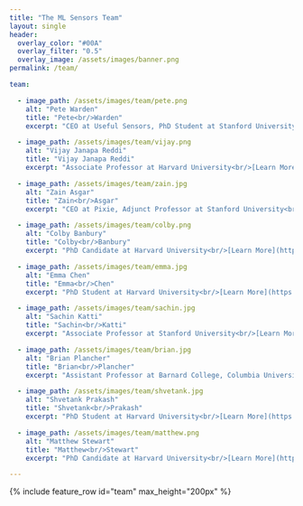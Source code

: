 ```yaml
---
title: "The ML Sensors Team"
layout: single
header:
  overlay_color: "#00A"
  overlay_filter: "0.5"
  overlay_image: /assets/images/banner.png
permalink: /team/

team:

  - image_path: /assets/images/team/pete.png
    alt: "Pete Warden"
    title: "Pete<br/>Warden"
    excerpt: "CEO at Useful Sensors, PhD Student at Stanford University<br/>[Learn More](https://petewarden.com/)"

  - image_path: /assets/images/team/vijay.png
    alt: "Vijay Janapa Reddi"
    title: "Vijay Janapa Reddi"
    excerpt: "Associate Professor at Harvard University<br/>[Learn More](https://scholar.harvard.edu/vijay-janapa-reddi)"

  - image_path: /assets/images/team/zain.jpg
    alt: "Zain Asgar"
    title: "Zain<br/>Asgar"
    excerpt: "CEO at Pixie, Adjunct Professor at Stanford University<br/>[Learn More](https://www.linkedin.com/in/zasgar/)"

  - image_path: /assets/images/team/colby.png
    alt: "Colby Banbury"
    title: "Colby<br/>Banbury"
    excerpt: "PhD Candidate at Harvard University<br/>[Learn More](https://www.linkedin.com/in/colby-banbury-267956135)"

  - image_path: /assets/images/team/emma.jpg
    alt: "Emma Chen"
    title: "Emma<br/>Chen"
    excerpt: "PhD Student at Harvard University<br/>[Learn More](https://www.linkedin.com/in/emma-ying-chen-34126113b/)"

  - image_path: /assets/images/team/sachin.jpg
    alt: "Sachin Katti"
    title: "Sachin<br/>Katti"
    excerpt: "Associate Professor at Stanford University<br/>[Learn More](https://web.stanford.edu/~skatti/)"

  - image_path: /assets/images/team/brian.jpg
    alt: "Brian Plancher"
    title: "Brian<br/>Plancher"
    excerpt: "Assistant Professor at Barnard College, Columbia University<br/>[Learn More](https://brianplancher.com/)"

  - image_path: /assets/images/team/shvetank.jpg
    alt: "Shvetank Prakash"
    title: "Shvetank<br/>Prakash"
    excerpt: "PhD Student at Harvard University<br/>[Learn More](https://www.linkedin.com/in/shvetank-prakash/)"

  - image_path: /assets/images/team/matthew.png
    alt: "Matthew Stewart"
    title: "Matthew<br/>Stewart"
    excerpt: "PhD Candidate at Harvard University<br/>[Learn More](http://mpstewart.net/)"

---
```


{% include feature_row id="team" max_height="200px" %}